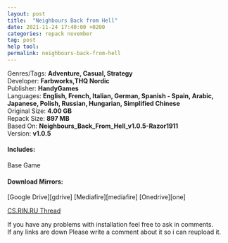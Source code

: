 ```yaml
---
layout: post
title:  "Neighbours Back from Hell"
date: 2021-11-24 17:40:00 +0200
categories: repack november
tag: post
help tool:                                                                                               |
permalink: neighbours-back-from-hell
---
```

Genres/Tags: **Adventure, Casual, Strategy**                                                                                      
Developer: **Farbworks,THQ Nordic**                                                                            
Publisher: **HandyGames**                                                                             
Languages: **English, French, Italian, German, Spanish - Spain, Arabic, Japanese, Polish, Russian, Hungarian, Simplified Chinese**                                                                                                                                                                                                                                                          
Original Size: **4.00 GB**                                                                                   
Repack Size: **897 MB**                                                                                          
Based On: **Neighbours_Back_From_Hell_v1.0.5-Razor1911**                                                                                 
Version: **v1.0.5**                                                                

<h4><b>Includes:</b></h4> 
Base Game

<h4><b>Download Mirrors:</b></h4>                                                                              
[Google Drive][gdrive]                                                                                 
[Mediafire][mediafire]                                                                                   
[Onedrive][one]                                                                                

[CS.RIN.RU Thread][rin]

If you have any problems with installation feel free to ask in comments.                                  
If any links are down Please write a comment about it so i can reupload it.


[rin]: https://cs.rin.ru/forum/viewtopic.php?f=10&t=109052
[mediafire]: https://www.mediafire.com/file/altcdee8gclflg6/Neighbours.Back.from.Hell.Repack-Comrade.Medic.rar/file
[one]: https://1drv.ms/u/s!ApUJtNNE5hkrasH31rDDTstXUqI?e=sZbPjb
[gdrive]: https://drive.google.com/file/d/1sjdO6mjQh0LrCA4Uq9oURn0ZHaWArCcj/view?usp=sharing